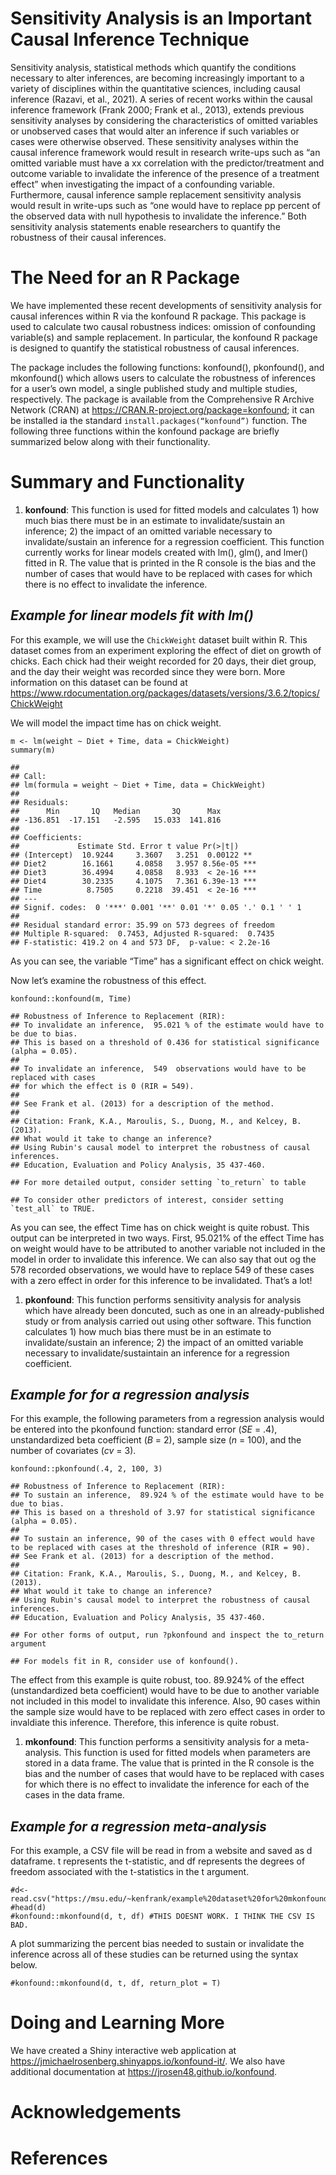 # Sensitivity Analysis is an Important Causal Inference Technique

Sensitivity analysis, statistical methods which quantify the conditions
necessary to alter inferences, are becoming increasingly important to a
variety of disciplines within the quantitative sciences, including
causal inference (Razavi, et al., 2021). A series of recent works within
the causal inference framework (Frank 2000; Frank et al., 2013), extends
previous sensitivity analyses by considering the characteristics of
omitted variables or unobserved cases that would alter an inference if
such variables or cases were otherwise observed. These sensitivity
analyses within the causal inference framework would result in research
write-ups such as “an omitted variable must have a xx correlation with
the predictor/treatment and outcome variable to invalidate the inference
of the presence of a treatment effect” when investigating the impact of
a confounding variable. Furthermore, causal inference sample replacement
sensitivity analysis would result in write-ups such as “one would have
to replace pp percent of the observed data with null hypothesis to
invalidate the inference.” Both sensitivity analysis statements enable
researchers to quantify the robustness of their causal inferences.

# The Need for an R Package

We have implemented these recent developments of sensitivity analysis
for causal inferences within R via the konfound R package. This package
is used to calculate two causal robustness indices: omission of
confounding variable(s) and sample replacement. In particular, the
konfound R package is designed to quantify the statistical robustness of
causal inferences.

The package includes the following functions: konfound(), pkonfound(),
and mkonfound() which allows users to calculate the robustness of
inferences for a user’s own model, a single published study and multiple
studies, respectively. The package is available from the Comprehensive R
Archive Network (CRAN) at <https://CRAN.R-project.org/package=konfound>;
it can be installed ia the standard `install.packages(“konfound”)`
function. The following three functions within the konfound package are
briefly summarized below along with their functionality.

# Summary and Functionality

1.  **konfound**: This function is used for fitted models and
    calculates 1) how much bias there must be in an estimate to
    invalidate/sustain an inference; 2) the impact of an omitted
    variable necessary to invalidate/sustain an inference for a
    regression coefficient. This function currently works for linear
    models created with lm(), glm(), and lmer() fitted in R. The value
    that is printed in the R console is the bias and the number of cases
    that would have to be replaced with cases for which there is no
    effect to invalidate the inference.

## *Example for linear models fit with lm()*

For this example, we will use the `ChickWeight` dataset built within R.
This dataset comes from an experiment exploring the effect of diet on
growth of chicks. Each chick had their weight recorded for 20 days,
their diet group, and the day their weight was recorded since they were
born. More information on this dataset can be found at
<https://www.rdocumentation.org/packages/datasets/versions/3.6.2/topics/ChickWeight>

We will model the impact time has on chick weight.

    m <- lm(weight ~ Diet + Time, data = ChickWeight)
    summary(m)

    ## 
    ## Call:
    ## lm(formula = weight ~ Diet + Time, data = ChickWeight)
    ## 
    ## Residuals:
    ##      Min       1Q   Median       3Q      Max 
    ## -136.851  -17.151   -2.595   15.033  141.816 
    ## 
    ## Coefficients:
    ##             Estimate Std. Error t value Pr(>|t|)    
    ## (Intercept)  10.9244     3.3607   3.251  0.00122 ** 
    ## Diet2        16.1661     4.0858   3.957 8.56e-05 ***
    ## Diet3        36.4994     4.0858   8.933  < 2e-16 ***
    ## Diet4        30.2335     4.1075   7.361 6.39e-13 ***
    ## Time          8.7505     0.2218  39.451  < 2e-16 ***
    ## ---
    ## Signif. codes:  0 '***' 0.001 '**' 0.01 '*' 0.05 '.' 0.1 ' ' 1
    ## 
    ## Residual standard error: 35.99 on 573 degrees of freedom
    ## Multiple R-squared:  0.7453, Adjusted R-squared:  0.7435 
    ## F-statistic: 419.2 on 4 and 573 DF,  p-value: < 2.2e-16

As you can see, the variable “Time” has a significant effect on chick
weight.

Now let’s examine the robustness of this effect.

    konfound::konfound(m, Time)

    ## Robustness of Inference to Replacement (RIR):
    ## To invalidate an inference,  95.021 % of the estimate would have to be due to bias. 
    ## This is based on a threshold of 0.436 for statistical significance (alpha = 0.05).
    ## 
    ## To invalidate an inference,  549  observations would have to be replaced with cases
    ## for which the effect is 0 (RIR = 549).
    ## 
    ## See Frank et al. (2013) for a description of the method.
    ## 
    ## Citation: Frank, K.A., Maroulis, S., Duong, M., and Kelcey, B. (2013).
    ## What would it take to change an inference?
    ## Using Rubin's causal model to interpret the robustness of causal inferences.
    ## Education, Evaluation and Policy Analysis, 35 437-460.

    ## For more detailed output, consider setting `to_return` to table

    ## To consider other predictors of interest, consider setting `test_all` to TRUE.

As you can see, the effect Time has on chick weight is quite robust.
This output can be interpreted in two ways. First, 95.021% of the effect
Time has on weight would have to be attributed to another variable not
included in the model in order to invalidate this inference. We can also
say that out og the 578 recorded observations, we would have to replace
549 of these cases with a zero effect in order for this inference to be
invalidated. That’s a lot!

1.  **pkonfound**: This function performs sensitivity analysis for
    analysis which have already been doncuted, such as one in an
    already-published study or from analysis carried out using other
    software. This function calculates 1) how much bias there must be in
    an estimate to invalidate/sustain an inference; 2) the impact of an
    omitted variable necessary to invalidate/sustaintain an inference
    for a regression coefficient.

## *Example for for a regression analysis*

For this example, the following parameters from a regression analysis
would be entered into the pkonfound function: standard error (*SE* =
.4), unstandardized beta coefficient (*B* = 2), sample size (*n* = 100),
and the number of covariates (*cv* = 3).

    konfound::pkonfound(.4, 2, 100, 3)

    ## Robustness of Inference to Replacement (RIR):
    ## To sustain an inference,  89.924 % of the estimate would have to be due to bias. 
    ## This is based on a threshold of 3.97 for statistical significance (alpha = 0.05).
    ## 
    ## To sustain an inference, 90 of the cases with 0 effect would have to be replaced with cases at the threshold of inference (RIR = 90).
    ## See Frank et al. (2013) for a description of the method.
    ## 
    ## Citation: Frank, K.A., Maroulis, S., Duong, M., and Kelcey, B. (2013).
    ## What would it take to change an inference?
    ## Using Rubin's causal model to interpret the robustness of causal inferences.
    ## Education, Evaluation and Policy Analysis, 35 437-460.

    ## For other forms of output, run ?pkonfound and inspect the to_return argument

    ## For models fit in R, consider use of konfound().

The effect from this example is quite robust, too. 89.924% of the effect
(unstandardized beta coefficient) would have to be due to another
variable not included in this model to invalidate this inference. Also,
90 cases within the sample size would have to be replaced with zero
effect cases in order to invaldiate this inference. Therefore, this
inference is quite robust.

1.  **mkonfound**: This function performs a sensitivity analysis for a
    meta-analysis. This function is used for fitted models when
    parameters are stored in a data frame. The value that is printed in
    the R console is the bias and the number of cases that would have to
    be replaced with cases for which there is no effect to invalidate
    the inference for each of the cases in the data frame.

## *Example for a regression meta-analysis*

For this example, a CSV file will be read in from a website and saved as
d dataframe. t represents the t-statistic, and df represents the degrees
of freedom associated with the t-statistics in the t argument.

    #d<-read.csv("https://msu.edu/~kenfrank/example%20dataset%20for%20mkonfound.csv")
    #head(d)
    #konfound::mkonfound(d, t, df) #THIS DOESNT WORK. I THINK THE CSV IS BAD.

A plot summarizing the percent bias needed to sustain or invalidate the
inference across all of these studies can be returned using the syntax
below.

    #konfound::mkonfound(d, t, df, return_plot = T)

# Doing and Learning More

We have created a Shiny interactive web application at
<https://jmichaelrosenberg.shinyapps.io/konfound-it/>. We also have
additional documentation at <https://jrosen48.github.io/konfound>.

# Acknowledgements

# References
